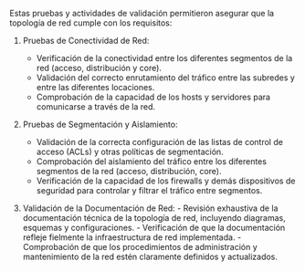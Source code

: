 Estas pruebas y actividades de validación permitieron asegurar que la topología de red cumple con los requisitos:

 1.	Pruebas de Conectividad de Red:
    -	Verificación de la conectividad entre los diferentes segmentos de la red (acceso, distribución y core).
    -	Validación del correcto enrutamiento del tráfico entre las subredes y entre las diferentes locaciones.
    -	Comprobación de la capacidad de los hosts y servidores para comunicarse a través de la red.

 2. Pruebas de Segmentación y Aislamiento:
    - Validación de la correcta configuración de las listas de control de acceso (ACLs) y otras políticas de segmentación.
    - Comprobación del aislamiento del tráfico entre los diferentes segmentos de la red (acceso, distribución, core).
    - Verificación de la capacidad de los firewalls y demás dispositivos de seguridad para controlar y filtrar el tráfico entre segmentos.

  3. Validación de la Documentación de Red:
    - Revisión exhaustiva de la documentación técnica de la topología de red, incluyendo diagramas, esquemas y configuraciones.
    - Verificación de que la documentación refleje fielmente la infraestructura de red implementada.
    - Comprobación de que los procedimientos de administración y mantenimiento de la red estén claramente definidos y actualizados.

